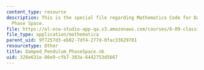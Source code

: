 ```yaml
---
content_type: resource
description: This is the special file regarding Mathematica Code for Damped Pendulum's
  Phase Space.
file: https://ol-ocw-studio-app-qa.s3.amazonaws.com/courses/8-09-classical-mechanics-iii-fall-2014/326e631e86e9cfb7383a6442753d5667_Damped_Pendulum_PhaseSpace.nb
file_type: application/mathematica
parent_uid: 9f7257d3-eb82-7df4-277d-0fac33629781
resourcetype: Other
title: Damped_Pendulum_PhaseSpace.nb
uid: 326e631e-86e9-cfb7-383a-6442753d5667
---
```

